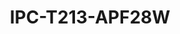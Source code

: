 ---
title: "IPC-T213-APF28W"
description: "3MP Fixed Dual-light Eyeball Network Camera"
image: "/images/fixed/fixed (19).png"
images:
  - url: "/images/fixed/fixed (19).png"
    caption: "Front view"
features:
  - High quality image with 3MP,1/2.7" CMOS sensor
  - 3MP(2304*1296)@25fps;2MP (1920*1080) @30/25fps;720P (1280*720) @30/25fps
  - Ultra 265, H.265, H.264
  - 2D/3D DNR (Digital Noise Reduction)
  - ROI (Region of Interest)
  - ONVIF Conformance
  - Smart IR, up to 30m (98ft) IR distance
  - White Light, up to 15m (49ft) white light distance
  - 3-Axis
  - Built-in Mic
  - Wide temperature range:- -30°C ~ 60°C (-22°F ~ 140°F)
  - DC12V or PoE(IEEE 802.3af) power supply
  - IP67
specifications:
  Sensor: 1/2.7", progressive scan, CMOS
  Minimum Illumination: Colour:- 0.02Lux (F1.6, AGC ON); 0Lux with IR on
  Day/Night: IR-cut filter with auto switch (ICR)
  Shutter: Auto/Manual, 1 ~ 1/100000s
  Adjustment angle: Pan:- 0°~360°, Tilt:- 0°~80°, Rotate:- 0°~360°
  WDR: DWDR
  Lens Type: 2.8mm@F1.6
  Iris: Fixed
  Angle of View (H): 113.5°
  Angle of View (V): 59.5°
  Angle of View (O): 121.9°
  2.8mm: Detect 50.4m (165.4ft), Observe 20.2m (66.1ft), Recognize 10.1m (33.1ft), Identify 5.0m (16.5ft)
  IR Range: Up to 30m (98ft) IR range
  White Light Range: Up to 15m (49ft) White light range
  Wavelength: 850nm
  IR On/Off Control: Auto/Manual
  Video Compression: Ultra 265, H.265, H.264
  H.264 code profile: Baseline profile, Main profile, High profile
  Main Stream: 3MP (2304*1296), Max 25fps; 1080P (1920*1080), Max 30fps; 720P (1280*720), Max 30fps;
  Sub Stream: D1 (720*576), Max 30fps; 640*360, Max 30fps; 2CIF(704*288), Max 30fps; CIF(352*288), Max 30fps;
  Video Bit Rate: 128 Kbps~6 Mbps
  U-code: Support
  9:16 Corridor Mode: N/A
  OSD: Up to 4 OSDs
  Privacy Mask: Up to 4 areas
  ROI: Up to 8 areas
  Motion Detection: Up to 4 areas
  Video stream: Dual streams
  White Balance: Auto/Outdoor/Fine Tune/Sodium Lamp/Locked/Auto2
  Image Setting: Image rotation, brightness, saturation, contrast, sharpness, gain adjustable by web browser
  Digital Noise Reduction: 2D/3D DNR
  Smart IR: Support
  Flip: Normal/Vertical/Horizontal/180°
  Dewarping: N/A
  HLC: Support
  BLC: Support
  Defog: Digital Defog
  Basic Detection: Motion detection, Audio detection
  General Function: Watermark, IP address filtering, access policy, ARP protection, RTSP authentication, user authentication, HTTP authentication
  Audio Compression: G.711U, G.711A
  Audio Bitrate: 64 Kbps
  Two-way Audio: N/A
  Suppression: Support
  Sampling Rate: 8KHZ
  Protocols: IPv4, IGMP, ICMP, TCP, UDP, DHCP, RTP, RTSP, RTCP, DNS, DDNS, NTP, UPnP, HTTP, RTMP
  Compatible Integration: ONVIF (Profile S, Profile T), API
  User/Host: Up to 32 users. 2 user levels:- administrator and common user
  Client: Uniarch Client, Uniarch APP
  Web Browser: Plug-in required live view:- IE 10 and above, Chrome 45 and above, Firefox 52 and above, Edge 79 and above; Plug-in free live view:- Chrome 57.0 and above, Firefox 58.0 and above, Edge 16 and above
  Audio I/O: N/A
  Alarm I/O: N/A
  Built-in Mic: Support
  Built-in Speaker: N/A
  WIFI: N/A
  Network: 1 * RJ45 10M/100M Base-TX Ethernet
  Video Output: N/A
  EMC: CE-EMC (EN 55032,EN 61000-3-3,EN IEC 61000-3-2,EN 55035), FCC (FCC 47 CFR part15 B)
  Safety: CE LVD (EN 62368-1), CB (IEC 62368-1)
  Environment: CE-RoHS (2011/65/EU;(EU)2015/863); WEEE (2012/19/EU)
  Protection: IP67 (IEC 60529)
  Power: DC 12V±25%,, PoE (IEEE 802.3af)
  Power consumption: 5.8W
  Power Interface: Ø 5.5mm coaxial power plug
  Dimensions: Φ118x97mm (Ø4.6” x 3.8”)
  Weight: 0.27kg (0.60lb)
  Working Environment: -30°C ~ 60°C (-22°F ~ 140°F), Humidity:- ≤95% RH (non-condensing)
  Surge Protection: 4KV
  Reset Button: N/A
  Ingress Protection: IP67
---